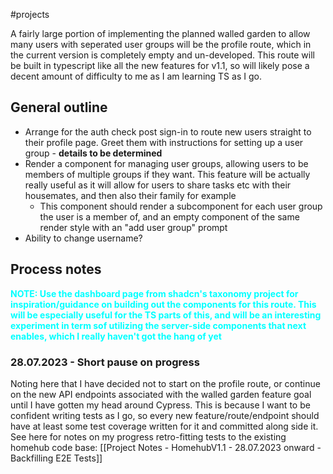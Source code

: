 #projects 

A fairly large portion of implementing the planned walled garden to allow many users with seperated user groups will be the profile route, which in the current version is completely empty and un-developed. This route will be built in typescript like all the new features for v1.1, so will likely pose a decent amount of difficulty to me as I am learning TS as I go.

## General outline
- Arrange for the auth check post sign-in to route new users straight to their profile page. Greet them with instructions for setting up a user group - **details to be determined**
- Render a component for managing user groups, allowing users to be members of multiple groups if they want. This feature will be actually really useful as it will allow for users to share tasks etc with their housemates, and then also their family for example
	- This component should render a subcomponent for each user group the user is a member of, and an empty component of the same render style with an "add user group" prompt
- Ability to change username?

## Process notes
<span style="color: cyan; font-weight: bold;">NOTE: Use the dashboard page from shadcn's taxonomy project for inspiration/guidance on building out the components for this route. This will be especially useful for the TS parts of this, and will be an interesting experiment in term sof utilizing the server-side components that next enables, which I really haven't got the hang of yet</span>

### 28.07.2023 - Short pause on progress
Noting here that I have decided not to start on the profile route, or continue on the new API endpoints associated with the walled garden feature goal until I have gotten my head around Cypress. This is because I want to be confident writing tests as I go, so every new feature/route/endpoint should have at least some test coverage written for it and committed along side it. See here for notes on my progress retro-fitting tests to the existing homehub code base: [[Project Notes - HomehubV1.1 - 28.07.2023 onward - Backfilling E2E Tests]]